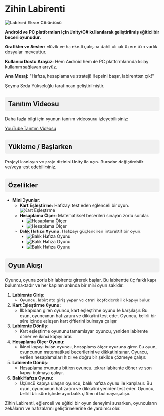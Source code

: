 <!DOCTYPE html>
<html lang="tr">
<head>
<meta charset="UTF-8">
<meta name="viewport" content="width=device-width, initial-scale=1.0">
<style>
  h2 {
    background-color: #f0f0f0;
    padding: 10px;
    border-radius: 5px;
  }
</style>
</head>
<body>

<h1>Zihin Labirenti</h1>

<img src="https://github.com/seymasedayukseloglu/Proje-Odevi/assets/148879631/2b44c8cb-1be6-4c3b-bc4a-8fd1848ad8b2.png" alt="Labirent Ekran Görüntüsü" style="max-width: 100%; height: auto;">

<p><strong>Android ve PC platformları için Unity/C# kullanılarak geliştirilmiş eğitici bir beceri oyunudur.</strong></p>
<p><strong>Grafikler ve Sesler:</strong> Müzik ve hareketli çalışma dahil olmak üzere tüm varlık dosyaları mevcuttur.</p>
<p><strong>Kullanıcı Dostu Arayüz:</strong> Hem Android hem de PC platformlarında kolay kullanım sağlayan arayüz.</p>
  
<p><strong>Ana Mesaj:</strong> "Hafıza, hesaplama ve strateji! Hepsini başar, labirentten çık!"</p>

<p>Şeyma Seda Yükseloğlu tarafından geliştirilmiştir.</p>

<h2>Tanıtım Videosu</h2>
<p>Daha fazla bilgi için oyunun tanıtım videosunu izleyebilirsiniz:</p>
<p><a href="https://youtu.be/PSKk0RiG6kc?si=CWlAK6CAvJ7nt1kX">YouTube Tanıtım Videosu</a></p>

<h2>Yükleme / Başlarken</h2>
<p>Projeyi klonlayın ve proje dizinini Unity ile açın. Buradan değiştirebilir ve/veya test edebilirsiniz.</p>

<h2>Özellikler</h2>
<ul>
  <li><strong>Mini Oyunlar:</strong>
    <ul>
      <li><strong>Kart Eşleştirme:</strong> Hafızayı test eden eğlenceli bir oyun. <img src="https://github.com/seymasedayukseloglu/Proje-Odevi/assets/148879631/09c24f60-6ca5-4326-a164-22bdfa763220.png" alt="Kart Eşleştirme" style="max-width: 100%; height: auto;"></li>
      <li><strong>Hesaplama Ölçer:</strong> Matematiksel becerileri sınayan zorlu sorular.
        <ul>
          <li><img src="https://github.com/seymasedayukseloglu/Proje-Odevi/assets/148879631/689f33bf-b727-435a-9eae-e2e901932033.png" alt="Hesaplama Ölçer" style="max-width: 100%; height: auto;"></li>
          <li><img src="https://github.com/seymasedayukseloglu/Proje-Odevi/assets/148879631/4eb75c20-7e69-4b1e-965b-a30f3b92c4c1.png" alt="Hesaplama Ölçer" style="max-width: 100%; height: auto;"></li>
        </ul>
      </li>
      <li><strong>Balık Hafıza Oyunu:</strong> Hafızayı güçlendiren interaktif bir oyun.
        <ul>
          <li><img src="https://github.com/seymasedayukseloglu/Proje-Odevi/assets/148879631/4460d784-5d1d-4e03-8f6e-1b07589d42c2.png" alt="Balık Hafıza Oyunu" style="max-width: 100%; height: auto;"></li>
          <li><img src="https://github.com/seymasedayukseloglu/Proje-Odevi/assets/148879631/f18bd928-cbb3-4ac6-93c1-cce431fafb2b.png" alt="Balık Hafıza Oyunu" style="max-width: 100%; height: auto;"></li>
<li><img src="https://github.com/seymasedayukseloglu/Proje-Odevi/assets/148879631/14b52baa-0844-4ae0-8d0a-a3eefb50e610.png" alt="Balık Hafıza Oyunu" style="max-width: 100%; height: auto;"></li>
</ul>
</li>
</ul>

  </li>
</ul>
<h2>Oyun Akışı</h2>
<p>Oyuncu, oyuna zorlu bir labirente girerek başlar. Bu labirentte üç farklı kapı bulunmaktadır ve her kapının ardında bir mini oyun saklıdır.</p>
<ol>
  <li><strong>Labirente Giriş:</strong>
    <ul>
      <li>Oyuncu, labirente giriş yapar ve etrafı keşfederek ilk kapıyı bulur.</li>
    </ul>
  </li>
  <li><strong>Kart Eşleştirme Oyunu:</strong>
    <ul>
      <li>İlk kapıdan giren oyuncu, kart eşleştirme oyunu ile karşılaşır. Bu oyun, oyuncunun hafızasını ve dikkatini test eder. Oyuncu, belirli bir süre içinde eşleşen kart çiftlerini bulmaya çalışır.</li>
    </ul>
  </li>
  <li><strong>Labirente Dönüş:</strong>
    <ul>
      <li>Kart eşleştirme oyununu tamamlayan oyuncu, yeniden labirente döner ve ikinci kapıyı arar.</li>
    </ul>
  </li>
  <li><strong>Hesaplama Ölçer Oyunu:</strong>
    <ul>
      <li>İkinci kapıyı bulan oyuncu, hesaplama ölçer oyununa girer. Bu oyun, oyuncunun matematiksel becerilerini ve dikkatini sınar. Oyuncu, verilen hesaplamaları hızlı ve doğru bir şekilde çözmeye çalışır.</li>
    </ul>
  </li>
  <li><strong>Labirente Dönüş:</strong>
    <ul>
      <li>Hesaplama oyununu bitiren oyuncu, tekrar labirente döner ve son kapıyı bulmaya çalışır.</li>
    </ul>
  </li>
  <li><strong>Balık Hafıza Oyunu:</strong>
    <ul>
      <li>Üçüncü kapıya ulaşan oyuncu, balık hafıza oyunu ile karşılaşır. Bu oyun, oyuncunun hafızasını ve dikkatini yeniden test eder. Oyuncu, belirli bir süre içinde aynı balık çiftlerini bulmaya çalışır.</li>
    </ul>
  </li>
</ol>
<p>Zihin Labirenti, eğlenceli ve eğitici bir oyun deneyimi sunarken, oyuncuların zekâlarını ve hafızalarını geliştirmelerine de yardımcı olur.</p>
</body>
</html>

